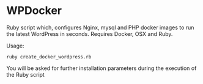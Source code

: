 # WPDocker
Ruby script which, configures Nginx, mysql and PHP docker images to run the latest WordPress in seconds.
Requires Docker, OSX and Ruby.

Usage:

```
ruby create_docker_wordpress.rb
```
 You will be asked for further installation parameters during the execution of the Ruby script
